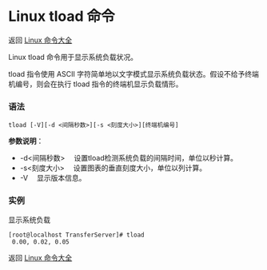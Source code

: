 # Linux tload 命令

返回 [Linux 命令大全](https://ahuang007.github.com/Linux-Command)

Linux tload 命令用于显示系统负载状况。

tload 指令使用 ASCII 字符简单地以文字模式显示系统负载状态。假设不给予终端机编号，则会在执行 tload 指令的终端机显示负载情形。

### 语法

```
tload [-V][-d <间隔秒数>][-s <刻度大小>][终端机编号]
```

**参数说明**：

- -d<间隔秒数> 　设置tload检测系统负载的间隔时间，单位以秒计算。
- -s<刻度大小> 　设置图表的垂直刻度大小，单位以列计算。
- -V 　显示版本信息。

### 实例

显示系统负载

```
[root@localhost TransferServer]# tload
 0.00, 0.02, 0.05 
```

返回 [Linux 命令大全](https://ahuang007.github.com/Linux-Command)